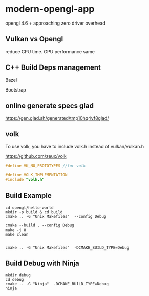 # modern-opengl-app
opengl 4.6 + approaching zero driver overhead


## Vulkan vs Opengl

reduce CPU time.
GPU performance same


## C++ Build Deps management
Bazel

Bootstrap

## online generate specs glad

https://gen.glad.sh/generated/tmp10hq4vf8glad/

## volk 

To use volk, you have to include volk.h instead of vulkan/vulkan.h

https://github.com/zeux/volk

```c++
#define VK_NO_PROTOTYPES //for volk

#define VOLK_IMPLEMENTATION
#include "volk.h"


```



## Build Example

```shell
cd opengl/hello-world
mkdir -p build & cd build
cmake .. -G "Unix Makefiles"  --config Debug

cmake --build . --config Debug
make -j 8
make clean


cmake .. -G "Unix Makefiles"  -DCMAKE_BUILD_TYPE=Debug
```

## Build Debug with Ninja
```shell
mkdir debug
cd debug
cmake .. -G "Ninja"  -DCMAKE_BUILD_TYPE=Debug
ninja
```
